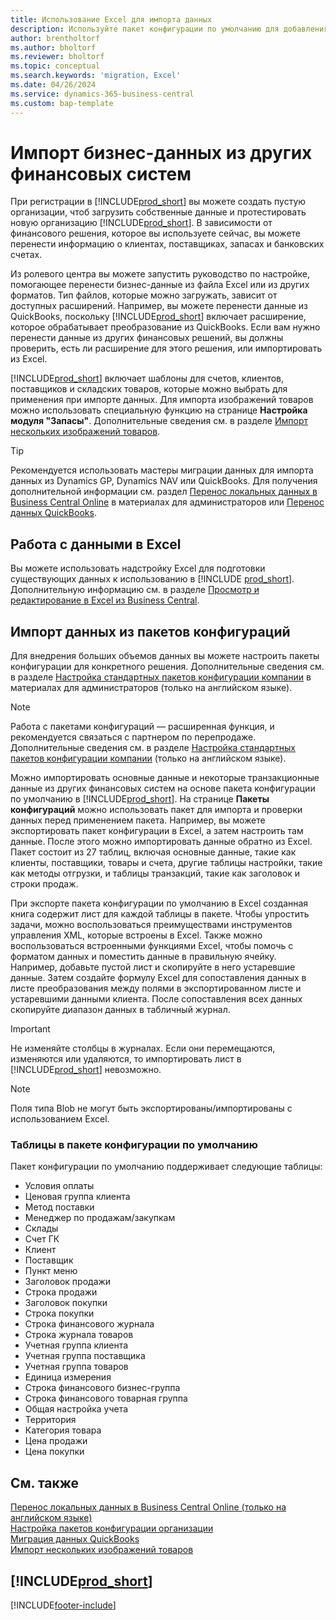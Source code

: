 ```yaml
---
title: Использование Excel для импорта данных
description: Используйте пакет конфигурации по умолчанию для добавления данных в Excel и импорта данных обратно в Business Central.
author: brentholtorf
ms.author: bholtorf
ms.reviewer: bholtorf
ms.topic: conceptual
ms.search.keywords: 'migration, Excel'
ms.date: 04/26/2024
ms.service: dynamics-365-business-central
ms.custom: bap-template
---
```

# Импорт бизнес-данных из других финансовых систем

При регистрации в [!INCLUDE[prod_short](includes/prod_short.md)] вы можете создать пустую организации, чтоб загрузить собственные данные и протестировать новую организацию [!INCLUDE[prod_short](includes/prod_short.md)]. В зависимости от финансового решения, которое вы используете сейчас, вы можете перенести информацию о клиентах, поставщиках, запасах и банковских счетах.  

Из ролевого центра вы можете запустить руководство по настройке, помогающее перенести бизнес-данные из файла Excel или из других форматов. Тип файлов, которые можно загружать, зависит от доступных расширений. Например, вы можете перенести данные из QuickBooks, поскольку [!INCLUDE[prod_short](includes/prod_short.md)] включает расширение, которое обрабатывает преобразование из QuickBooks. Если вам нужно перенести данные из других финансовых решений, вы должны проверить, есть ли расширение для этого решения, или импортировать из Excel.  

[!INCLUDE[prod_short](includes/prod_short.md)] включает шаблоны для счетов, клиентов, поставщиков и складских товаров, которые можно выбрать для применения при импорте данных. Для импорта изображений товаров можно использовать специальную функцию на странице **Настройка модуля "Запасы"**. Дополнительные сведения см. в разделе [Импорт нескольких изображений товаров](inventory-how-import-item-pictures.md).

> [!TIP]  
> Рекомендуется использовать мастеры миграции данных для импорта данных из Dynamics GP, Dynamics NAV или QuickBooks. Для получения дополнительной информации см. раздел [Перенос локальных данных в Business Central Online](/dynamics365/business-central/dev-itpro/administration/migrate-data) в материалах для администраторов или [Перенос данных QuickBooks](ui-extensions-quickbooks-data-migration.md).

## Работа с данными в Excel

Вы можете использовать надстройку Excel для подготовки существующих данных к использованию в [!INCLUDE [prod_short](includes/prod_short.md)]. Дополнительную информацию см. в разделе [Просмотр и редактирование в Excel из Business Central](across-work-with-excel.md).  

## Импорт данных из пакетов конфигураций

Для внедрения больших объемов данных вы можете настроить пакеты конфигурации для конкретного решения. Дополнительные сведения см. в разделе [Настройка стандартных пакетов конфигурации компании](/dynamics365/business-central/dev-itpro/administration/set-up-standard-company-configuration-packages) в материалах для администраторов (только на английском языке).  

> [!NOTE]  
> Работа с пакетами конфигураций — расширенная функция, и рекомендуется связаться с партнером по перепродаже. Дополнительные сведения см. в разделе [Настройка стандартных пакетов конфигурации компании](/dynamics365/business-central/dev-itpro/administration/set-up-standard-company-configuration-packages) (только на английском языке).

Можно импортировать основные данные и некоторые транзакционные данные из других финансовых систем на основе пакета конфигурации по умолчанию в [!INCLUDE[prod_short](includes/prod_short.md)]. На странице **Пакеты конфигураций** можно использовать пакет для импорта и проверки данных перед применением пакета. Например, вы можете экспортировать пакет конфигурации в Excel, а затем настроить там данные. После этого можно импортировать данные обратно из Excel. Пакет состоит из 27 таблиц, включая основные данные, такие как клиенты, поставщики, товары и счета, другие таблицы настройки, такие как методы отгрузки, и таблицы транзакций, такие как заголовок и строки продаж.  

При экспорте пакета конфигурации по умолчанию в Excel созданная книга содержит лист для каждой таблицы в пакете. Чтобы упростить задачи, можно воспользоваться преимуществами инструментов управления XML, которые встроены в Excel. Также можно воспользоваться встроенными функциями Excel, чтобы помочь с форматом данных и поместить данные в правильную ячейку. Например, добавьте пустой лист и скопируйте в него устаревшие данные. Затем создайте формулу Excel для сопоставления данных в листе преобразования между полями в экспортированном листе и устаревшими данными клиента. После сопоставления всех данных скопируйте диапазон данных в табличный журнал.  

> [!IMPORTANT]  
> Не изменяйте столбцы в журналах. Если они перемещаются, изменяются или удаляются, то импортировать лист в [!INCLUDE[prod_short](includes/prod_short.md)] невозможно.

> [!NOTE]
> Поля типа Blob не могут быть экспортированы/импортированы с использованием Excel.

### Таблицы в пакете конфигурации по умолчанию

Пакет конфигурации по умолчанию поддерживает следующие таблицы:

- Условия оплаты
- Ценовая группа клиента
- Метод поставки
- Менеджер по продажам/закупкам
- Склады
- Счет ГК
- Клиент
- Поставщик
- Пункт меню
- Заголовок продажи
- Строка продажи
- Заголовок покупки
- Строка покупки
- Строка финансового журнала
- Строка журнала товаров
- Учетная группа клиента
- Учетная группа поставщика
- Учетная группа товаров
- Единица измерения
- Строка финансового бизнес-группа
- Строка финансового товарная группа
- Общая настройка учета
- Территория
- Категория товара
- Цена продажи
- Цена покупки

## См. также

[Перенос локальных данных в Business Central Online (только на английском языке)](/dynamics365/business-central/dev-itpro/administration/migrate-data)  
[Настройка пакетов конфигурации организации](/dynamics365/business-central/dev-itpro/administration/set-up-standard-company-configuration-packages)  
[Миграция данных QuickBooks](ui-extensions-quickbooks-data-migration.md)  
[Импорт нескольких изображений товаров](inventory-how-import-item-pictures.md)

## [!INCLUDE[prod_short](includes/free_trial_md.md)]  


[!INCLUDE[footer-include](includes/footer-banner.md)]